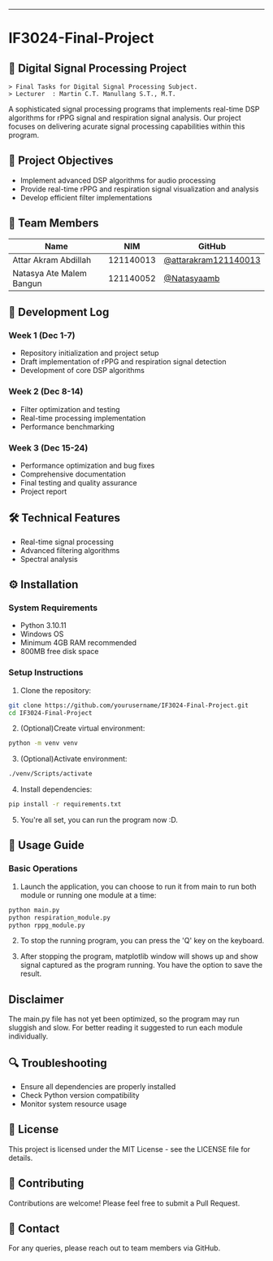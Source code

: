 ---------------------


# IF3024-Final-Project

## 🎵 Digital Signal Processing Project
```
> Final Tasks for Digital Signal Processing Subject.
> Lecturer  : Martin C.T. Manullang S.T., M.T.
```
A sophisticated signal processing programs that implements real-time DSP algorithms for rPPG signal and respiration signal analysis. Our project focuses on delivering acurate signal processing capabilities within this program.

## 🎯 Project Objectives
- Implement advanced DSP algorithms for audio processing
- Provide real-time rPPG and respiration signal visualization and analysis
- Develop efficient filter implementations

## 👥 Team Members

| Name | NIM | GitHub |
|------|-----|--------|
| Attar Akram Abdillah | 121140013 | [@attarakram121140013](https://github.com/attarakram121140013) |
| Natasya Ate Malem Bangun | 121140052 | [@Natasyaamb](https://github.com/Natasyaamb) |

## 📝 Development Log

### Week 1 (Dec 1-7)
- Repository initialization and project setup
- Draft implementation of rPPG and respiration signal detection
- Development of core DSP algorithms

### Week 2 (Dec 8-14)
- Filter optimization and testing
- Real-time processing implementation
- Performance benchmarking

### Week 3 (Dec 15-24)
- Performance optimization and bug fixes
- Comprehensive documentation
- Final testing and quality assurance
- Project report

## 🛠️ Technical Features
- Real-time signal processing
- Advanced filtering algorithms
- Spectral analysis

## ⚙️ Installation

### System Requirements
- Python 3.10.11
- Windows OS
- Minimum 4GB RAM recommended
- 800MB free disk space

### Setup Instructions
1. Clone the repository:
```bash
git clone https://github.com/yourusername/IF3024-Final-Project.git
cd IF3024-Final-Project
```

2. (Optional)Create virtual environment:
```bash
python -m venv venv
```

3. (Optional)Activate environment:
```bash
./venv/Scripts/activate
```

4. Install dependencies:
```bash
pip install -r requirements.txt
```
5. You're all set, you can run the program now :D.

## 📖 Usage Guide

### Basic Operations
1. Launch the application, you can choose to run it from main to run both module or running one module at a time:
```bash
python main.py
python respiration_module.py
python rppg_module.py
```

2. To stop the running program, you can press the 'Q' key on the keyboard.
   
3. After stopping the program, matplotlib window will shows up and show signal captured as the program running. You have the option to save the result.

## Disclaimer
The main.py file has not yet been optimized, so the program may run sluggish and slow. For better reading it suggested to run each module individually.

## 🔍 Troubleshooting
- Ensure all dependencies are properly installed
- Check Python version compatibility
- Monitor system resource usage

## 📄 License
This project is licensed under the MIT License - see the LICENSE file for details.

## 🤝 Contributing
Contributions are welcome! Please feel free to submit a Pull Request.

## 📧 Contact
For any queries, please reach out to team members via GitHub.

